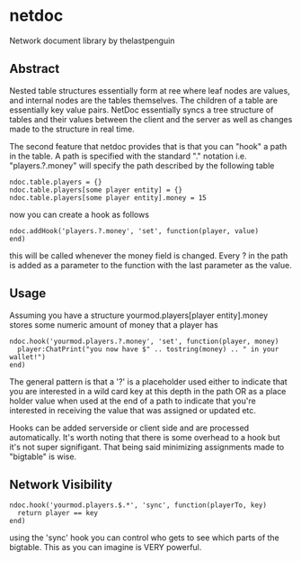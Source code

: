 # netdoc
Network document library by thelastpenguin

## Abstract
Nested table structures essentially form at ree where leaf nodes are values, and internal nodes are the tables themselves. The children of a table are essentially key value pairs. NetDoc essentially syncs a tree structure of tables and their values between the client and the server as well as changes made to the structure in real time.
 
The second feature that netdoc provides that is that you can "hook" a path in the table. A path is specified with the standard "." notation i.e. "players.?.money" will specify the path described by the following table
```
ndoc.table.players = {}
ndoc.table.players[some player entity] = {}
ndoc.table.players[some player entity].money = 15
```
now you can create a hook as follows
```
ndoc.addHook('players.?.money', 'set', function(player, value)
end)
```
this will be called whenever the money field is changed. Every ? in the path is added as a parameter to the function with the last parameter as the value.

## Usage
Assuming you have a structure yourmod.players[player entity].money stores some numeric amount of money that a player has
```
ndoc.hook('yourmod.players.?.money', 'set', function(player, money)
  player:ChatPrint("you now have $" .. tostring(money) .. " in your wallet!")
end)
```
The general pattern is that a '?' is a placeholder used either to indicate that you are interested in a wild card key 
at this depth in the path OR as a place holder value when used at the end of a path to indicate that you're interested
in receiving the value that was assigned or updated etc.

Hooks can be added serverside or client side and are processed automatically. It's worth noting that there is some overhead 
to a hook but it's not super signifigant. That being said minimizing assignments made to "bigtable" is wise.

## Network Visibility
```
ndoc.hook('yourmod.players.$.*', 'sync', function(playerTo, key)
  return player == key
end)
```
using the 'sync' hook you can control who gets to see which parts of the bigtable. This as you can imagine is VERY powerful.

